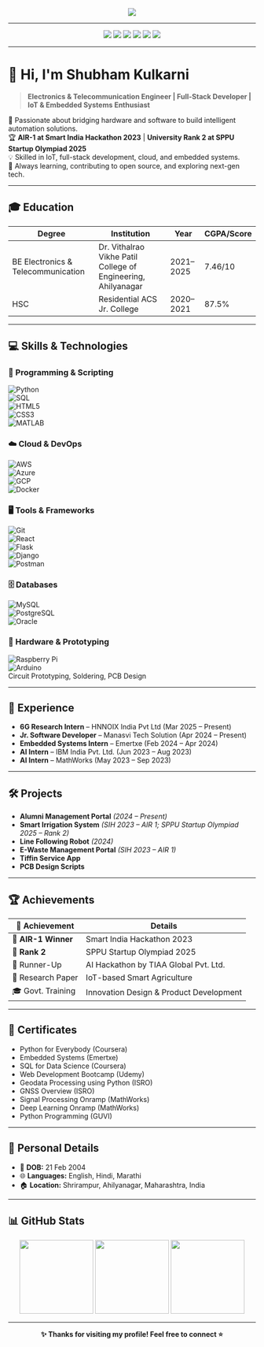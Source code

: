 <!-- Animated Intro -->
<div align="center">
  <img src="https://readme-typing-svg.demolab.com?font=Fira+Code&size=28&pause=1000&color=00BFFF&center=true&vCenter=true&width=650&lines=Hello%2C+I'm+Shubham+Kulkarni!;Electronics+%26+Telecom+Engineer;Jr.+Software+Developer;IoT+%26+Embedded+Systems+Enthusiast;Open+Source+Contributor+%7C+Hackathon+Winner"/>
</div>

---

<!-- Quick Links -->
<div align="center">
  <a href="tel:+918308003684"><img src="https://img.shields.io/badge/Phone-8308003684-brightgreen?style=for-the-badge&logo=whatsapp&logoColor=white"/></a>
  <a href="mailto:kulkarnishub377@gmail.com"><img src="https://img.shields.io/badge/Email-kulkarnishub377%40gmail.com-blue?style=for-the-badge&logo=gmail&logoColor=white"/></a>
  <a href="https://www.linkedin.com/in/shubhkulk21/"><img src="https://img.shields.io/badge/LinkedIn-Connect-blue?style=for-the-badge&logo=linkedin&logoColor=white"/></a>
  <a href="https://github.com/kulkarnishub377"><img src="https://img.shields.io/badge/GitHub-Profile-black?style=for-the-badge&logo=github&logoColor=white"/></a>
  <a href="https://kulkarnishub377.github.io/sk/"><img src="https://img.shields.io/badge/Portfolio-Visit-ff69b4?style=for-the-badge&logo=google-chrome&logoColor=white"/></a>
  <a href="https://wa.me/+918308003684"><img src="https://img.shields.io/badge/WhatsApp-Chat-brightgreen?style=for-the-badge&logo=whatsapp&logoColor=white"/></a>
</div>

---

# 👋 Hi, I'm Shubham Kulkarni  
> **Electronics & Telecommunication Engineer | Full-Stack Developer | IoT & Embedded Systems Enthusiast**

🚀 Passionate about bridging hardware and software to build intelligent automation solutions.  
🏆 **AIR-1 at Smart India Hackathon 2023** | **University Rank 2 at SPPU Startup Olympiad 2025**  
💡 Skilled in IoT, full-stack development, cloud, and embedded systems.  
🌱 Always learning, contributing to open source, and exploring next-gen tech.

---

## 🎓 Education

| Degree | Institution | Year | CGPA/Score |
|--------|-------------|------|------------|
| BE Electronics & Telecommunication | Dr. Vithalrao Vikhe Patil College of Engineering, Ahilyanagar | 2021–2025 | 7.46/10 |
| HSC | Residential ACS Jr. College | 2020–2021 | 87.5% |

---

## 💻 Skills & Technologies

### 🔹 Programming & Scripting  
![Python](https://img.shields.io/badge/Python-3776AB?style=flat&logo=python&logoColor=white)  
![SQL](https://img.shields.io/badge/SQL-4479A1?style=flat&logo=mysql&logoColor=white)  
![HTML5](https://img.shields.io/badge/HTML5-E34F26?style=flat&logo=html5&logoColor=white)  
![CSS3](https://img.shields.io/badge/CSS3-1572B6?style=flat&logo=css3&logoColor=white)  
![MATLAB](https://img.shields.io/badge/MATLAB-0076A8?style=flat&logo=mathworks&logoColor=white)  

### ☁️ Cloud & DevOps  
![AWS](https://img.shields.io/badge/AWS-232F3E?style=flat&logo=amazon-aws&logoColor=white)  
![Azure](https://img.shields.io/badge/Azure-0078D4?style=flat&logo=microsoft-azure&logoColor=white)  
![GCP](https://img.shields.io/badge/GCP-4285F4?style=flat&logo=google-cloud&logoColor=white)  
![Docker](https://img.shields.io/badge/Docker-2496ED?style=flat&logo=docker&logoColor=white)  

### 🖥️ Tools & Frameworks  
![Git](https://img.shields.io/badge/Git-F05032?style=flat&logo=git&logoColor=white)  
![React](https://img.shields.io/badge/React-61DAFB?style=flat&logo=react&logoColor=black)  
![Flask](https://img.shields.io/badge/Flask-000000?style=flat&logo=flask&logoColor=white)  
![Django](https://img.shields.io/badge/Django-092E20?style=flat&logo=django&logoColor=white)  
![Postman](https://img.shields.io/badge/Postman-FF6C37?style=flat&logo=postman&logoColor=white)  

### 🗄️ Databases  
![MySQL](https://img.shields.io/badge/MySQL-4479A1?style=flat&logo=mysql&logoColor=white)  
![PostgreSQL](https://img.shields.io/badge/PostgreSQL-336791?style=flat&logo=postgresql&logoColor=white)  
![Oracle](https://img.shields.io/badge/Oracle-F80000?style=flat&logo=oracle&logoColor=white)  

### 🔧 Hardware & Prototyping  
![Raspberry Pi](https://img.shields.io/badge/Raspberry%20Pi-C51A4A?style=flat&logo=raspberry-pi&logoColor=white)  
![Arduino](https://img.shields.io/badge/Arduino-00979D?style=flat&logo=arduino&logoColor=white)  
Circuit Prototyping, Soldering, PCB Design  

---

## 💼 Experience

- **6G Research Intern** – HNNOIX India Pvt Ltd (Mar 2025 – Present)  
- **Jr. Software Developer** – Manasvi Tech Solution (Apr 2024 – Present)  
- **Embedded Systems Intern** – Emertxe (Feb 2024 – Apr 2024)  
- **AI Intern** – IBM India Pvt. Ltd. (Jun 2023 – Aug 2023)  
- **AI Intern** – MathWorks (May 2023 – Sep 2023)  

---

## 🛠️ Projects

- **Alumni Management Portal** *(2024 – Present)*  
- **Smart Irrigation System** *(SIH 2023 – AIR 1; SPPU Startup Olympiad 2025 – Rank 2)*  
- **Line Following Robot** *(2024)*  
- **E-Waste Management Portal** *(SIH 2023 – AIR 1)*  
- **Tiffin Service App**  
- **PCB Design Scripts**  

---

## 🏆 Achievements

| 🏅 Achievement | Details |
|---------------|---------|
| 🥇 **AIR-1 Winner** | Smart India Hackathon 2023 |
| 🥈 **Rank 2** | SPPU Startup Olympiad 2025 |
| 🏅 Runner-Up | AI Hackathon by TIAA Global Pvt. Ltd. |
| 📄 Research Paper | IoT-based Smart Agriculture |
| 🎓 Govt. Training | Innovation Design & Product Development |

---

## 📜 Certificates
- Python for Everybody (Coursera)  
- Embedded Systems (Emertxe)  
- SQL for Data Science (Coursera)  
- Web Development Bootcamp (Udemy)  
- Geodata Processing using Python (ISRO)  
- GNSS Overview (ISRO)  
- Signal Processing Onramp (MathWorks)  
- Deep Learning Onramp (MathWorks)  
- Python Programming (GUVI)  

---

## 👤 Personal Details

- 📅 **DOB:** 21 Feb 2004  
- 🌐 **Languages:** English, Hindi, Marathi  
- 🏠 **Location:** Shrirampur, Ahilyanagar, Maharashtra, India  

---

## 📊 GitHub Stats

<div align="center">
  <img src="https://github-readme-stats.vercel.app/api?username=kulkarnishub377&show_icons=true&theme=radical" height="150"/>
  <img src="https://github-readme-streak-stats.herokuapp.com/?user=kulkarnishub377&theme=radical" height="150"/>
  <img src="https://github-profile-summary-cards.vercel.app/api/cards/profile-details?username=kulkarnishub377&theme=radical" height="150"/>
</div>

---

<div align="center">
  <b>✨ Thanks for visiting my profile! Feel free to connect ⭐</b>
</div>
